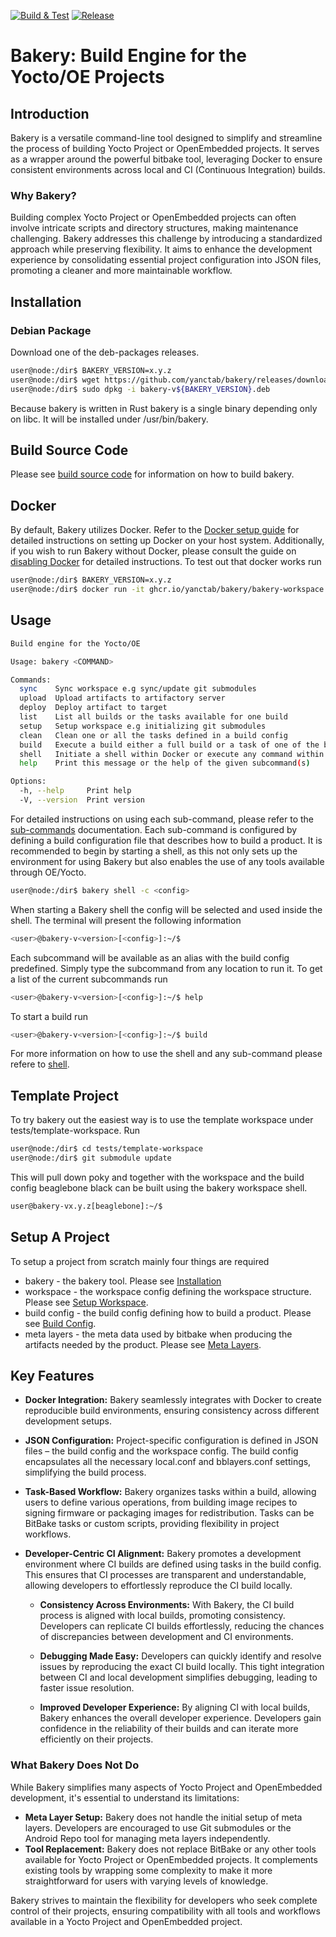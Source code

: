 [![Build & Test](https://github.com/yanctab/bakery/actions/workflows/buildntest.yml/badge.svg)](https://github.com/yanctab/bakery/actions/workflows/buildntest.yml) [![Release](https://github.com/yanctab/bakery/actions/workflows/release.yml/badge.svg)](https://github.com/yanctab/bakery/actions/workflows/release.yml)

# Bakery: Build Engine for the Yocto/OE Projects

## Introduction

Bakery is a versatile command-line tool designed to simplify and streamline the process of building Yocto Project or OpenEmbedded projects. It serves as a wrapper around the powerful bitbake tool, leveraging Docker to ensure consistent environments across local and CI (Continuous Integration) builds.

### Why Bakery?

Building complex Yocto Project or OpenEmbedded projects can often involve intricate scripts and directory structures, making maintenance challenging. Bakery addresses this challenge by introducing a standardized approach while preserving flexibility. It aims to enhance the development experience by consolidating essential project configuration into JSON files, promoting a cleaner and more maintainable workflow.

## Installation

### Debian Package

Download one of the deb-packages releases.

```bash
user@node:/dir$ BAKERY_VERSION=x.y.z
user@node:/dir$ wget https://github.com/yanctab/bakery/releases/download/v${BAKERY_VERSION}/bakery-v${BAKERY_VERSION}.deb
user@node:/dir$ sudo dpkg -i bakery-v${BAKERY_VERSION}.deb
```

Because bakery is written in Rust bakery is a single binary depending only on libc. It will be installed under /usr/bin/bakery.

## Build Source Code

Please see [build source code](documentation/build-bakery.md) for information on how to build bakery.

## Docker

By default, Bakery utilizes Docker. Refer to the [Docker setup guide](documentation/docker.md) for detailed instructions on setting up Docker on your host system. Additionally, if you wish to run Bakery without Docker, please consult the guide on [disabling Docker](documentation/workspace-config.md#disabled) for detailed instructions. To test out that docker works run


```bash
user@node:/dir$ BAKERY_VERSION=x.y.z
user@node:/dir$ docker run -it ghcr.io/yanctab/bakery/bakery-workspace:${BAKERY_VERSION} /bin/bash
```

## Usage

```bash
Build engine for the Yocto/OE

Usage: bakery <COMMAND>

Commands:
  sync    Sync workspace e.g sync/update git submodules
  upload  Upload artifacts to artifactory server
  deploy  Deploy artifact to target
  list    List all builds or the tasks available for one build
  setup   Setup workspace e.g initializing git submodules
  clean   Clean one or all the tasks defined in a build config
  build   Execute a build either a full build or a task of one of the builds
  shell   Initiate a shell within Docker or execute any command within the BitBake environment
  help    Print this message or the help of the given subcommand(s)

Options:
  -h, --help     Print help
  -V, --version  Print version

```

For detailed instructions on using each sub-command, please refer to the [sub-commands](documentation/sub-commands.md) documentation. Each sub-command is configured by defining a build configuration file that describes how to build a product. It is recommended to begin by starting a shell, as this not only sets up the environment for using Bakery but also enables the use of any tools available through OE/Yocto.


```bash
user@node:/dir$ bakery shell -c <config>
```

When starting a Bakery shell the config will be selected and used inside the shell. The terminal will present the following information

```bash
<user>@bakery-v<version>[<config>]:~/$
```

Each subcommand will be available as an alias with the build config predefined. Simply type the subcommand from any location to run it. To get a list of the current subcommands run


```bash
<user>@bakery-v<version>[<config>]:~/$ help
```

To start a build run

```bash
<user>@bakery-v<version>[<config>]:~/$ build
```

For more information on how to use the shell and any sub-command please refere to [shell](documentation/sub-commands.md#shell).

## Template Project

To try bakery out the easiest way is to use the template workspace under tests/template-workspace. Run

```bash
user@node:/dir$ cd tests/template-workspace
user@node:/dir$ git submodule update
```

This will pull down poky and together with the workspace and the build config beaglebone black can be built using the bakery workspace shell.

```bash
user@bakery-vx.y.z[beaglebone]:~/$
```

## Setup A Project

To setup a project from scratch mainly four things are required

* bakery - the bakery tool. Please see [Installation](#Installation)
* workspace - the workspace config defining the workspace structure. Please see [Setup Workspace](documentation/workspace-config.md).
* build config - the build config defining how to build a product. Please see [Build Config](documentation/build-config.md).
* meta layers - the meta data used by bitbake when producing the artifacts needed by the product. Please see [Meta Layers](documentation/meta-layers.md).

## Key Features

- **Docker Integration:** Bakery seamlessly integrates with Docker to create reproducible build environments, ensuring consistency across different development setups.

- **JSON Configuration:** Project-specific configuration is defined in JSON files – the build config and the workspace config. The build config encapsulates all the necessary local.conf and bblayers.conf settings, simplifying the build process.

- **Task-Based Workflow:** Bakery organizes tasks within a build, allowing users to define various operations, from building image recipes to signing firmware or packaging images for redistribution. Tasks can be BitBake tasks or custom scripts, providing flexibility in project workflows.

- **Developer-Centric CI Alignment:** Bakery promotes a development environment where CI builds are defined using tasks in the build config. This ensures that CI processes are transparent and understandable, allowing developers to effortlessly reproduce the CI build locally.

    - **Consistency Across Environments:** With Bakery, the CI build process is aligned with local builds, promoting consistency. Developers can replicate CI builds effortlessly, reducing the chances of discrepancies between development and CI environments.

    - **Debugging Made Easy:** Developers can quickly identify and resolve issues by reproducing the exact CI build locally. This tight integration between CI and local development simplifies debugging, leading to faster issue resolution.

    - **Improved Developer Experience:** By aligning CI with local builds, Bakery enhances the overall developer experience. Developers gain confidence in the reliability of their builds and can iterate more efficiently on their projects.

### What Bakery Does Not Do

While Bakery simplifies many aspects of Yocto Project and OpenEmbedded development, it's essential to understand its limitations:

- **Meta Layer Setup:** Bakery does not handle the initial setup of meta layers. Developers are encouraged to use Git submodules or the Android Repo tool for managing meta layers independently.
- **Tool Replacement:** Bakery does not replace BitBake or any other tools available for Yocto Project or OpenEmbedded projects. It complements existing tools by wrapping some complexity to make it more straightforward for users with varying levels of knowledge.

Bakery strives to maintain the flexibility for developers who seek complete control of their projects, ensuring compatibility with all tools and workflows available in a Yocto Project and OpenEmbedded project.

